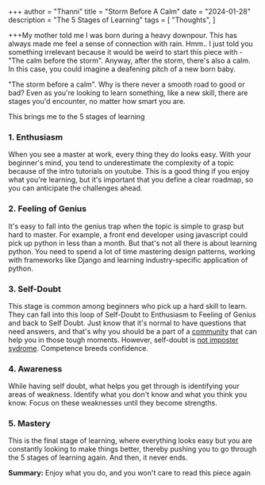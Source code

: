 +++
author = "Thanni"
title = "Storm Before A Calm"
date = "2024-01-28"
description = "The 5 Stages of Learning"
tags = [
"Thoughts",
]

+++My mother told me I was born during a heavy downpour. This has always made me feel a sense of connection with rain. Hmm.. I just told you something irrelevant because it would be weird to start this piece with - "The calm before the storm". Anyway, after the storm, there's also a calm. In this case, you could imagine a deafening pitch of a new born baby.

<!--more-->

"The storm before a calm". Why is there never a smooth road to good or bad? Even as you're looking to learn something, like a new skill, there are stages you'd encounter, no matter how smart you are.

This brings me to the 5 stages of learning

### 1. **Enthusiasm**

When you see a master at work, every thing they do looks easy. With your beginner's mind, you tend to underestimate the complexity of a topic because of the intro tutorials on youtube. This is a good thing if you enjoy what you're learning, but it's important that you define a clear roadmap, so you can anticipate the challenges ahead.

### 2. **Feeling of Genius**

It's easy to fall into the genius trap when the topic is simple to grasp but hard to master. For example, a front end developer using javascript could pick up python in less than a month. But that's not all there is about learning python. You need to spend a lot of time mastering design patterns, working with frameworks like Django and learning industry-specific application of python.

### 3. **Self-Doubt**

This stage is common among beginners who pick up a hard skill to learn. They can fall into this loop of Self-Doubt to Enthusiasm to Feeling of Genius and back to Self Doubt. Just know that it's normal to have questions that need answers, and that's why you should be a part of a [community](https://ndz.ng/) that can help you in those tough moments. However, self-doubt is [not imposter sydrome](https://journal.ndz.ng/not-imposter-syndrome/). Competence breeds confidence.

### 4. **Awareness**

While having self doubt, what helps you get through is identifying your areas of weakness. Identify what you don't know and what you think you know. Focus on these weaknesses until they become strengths.

### 5. **Mastery**

This is the final stage of learning, where everything looks easy but you are constantly looking to make things better, thereby pushing you to go through the 5 stages of learning again. And then, it never ends.

**Summary:** Enjoy what you do, and you won't care to read this piece again
